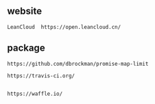 ## website
    LeanCloud  https://open.leancloud.cn/ 
    
    
## package
    https://github.com/dbrockman/promise-map-limit
    
    https://travis-ci.org/
    
        
    https://waffle.io/